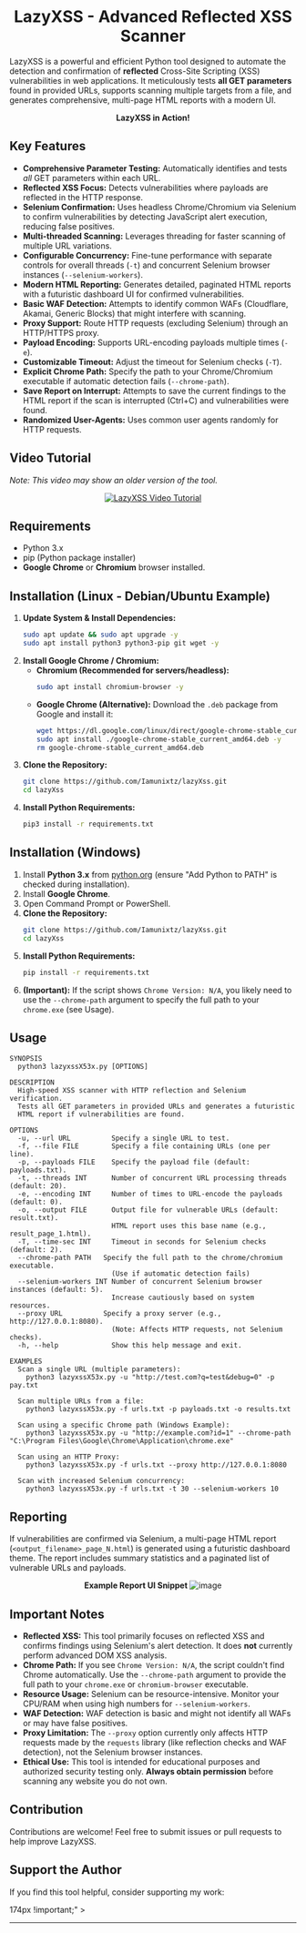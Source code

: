 <h1 align="center">LazyXSS - Advanced Reflected XSS Scanner</h1>

LazyXSS is a powerful and efficient Python tool designed to automate the detection and confirmation of **reflected** Cross-Site Scripting (XSS) vulnerabilities in web applications. It meticulously tests **all GET parameters** found in provided URLs, supports scanning multiple targets from a file, and generates comprehensive, multi-page HTML reports with a modern UI.

<div align="center">

**LazyXSS in Action!**


</div>

## Key Features

*   **Comprehensive Parameter Testing:** Automatically identifies and tests *all* GET parameters within each URL.
*   **Reflected XSS Focus:** Detects vulnerabilities where payloads are reflected in the HTTP response.
*   **Selenium Confirmation:** Uses headless Chrome/Chromium via Selenium to confirm vulnerabilities by detecting JavaScript alert execution, reducing false positives.
*   **Multi-threaded Scanning:** Leverages threading for faster scanning of multiple URL variations.
*   **Configurable Concurrency:** Fine-tune performance with separate controls for overall threads (`-t`) and concurrent Selenium browser instances (`--selenium-workers`).
*   **Modern HTML Reporting:** Generates detailed, paginated HTML reports with a futuristic dashboard UI for confirmed vulnerabilities.
*   **Basic WAF Detection:** Attempts to identify common WAFs (Cloudflare, Akamai, Generic Blocks) that might interfere with scanning.
*   **Proxy Support:** Route HTTP requests (excluding Selenium) through an HTTP/HTTPS proxy.
*   **Payload Encoding:** Supports URL-encoding payloads multiple times (`-e`).
*   **Customizable Timeout:** Adjust the timeout for Selenium checks (`-T`).
*   **Explicit Chrome Path:** Specify the path to your Chrome/Chromium executable if automatic detection fails (`--chrome-path`).
*   **Save Report on Interrupt:** Attempts to save the current findings to the HTML report if the scan is interrupted (Ctrl+C) and vulnerabilities were found.
*   **Randomized User-Agents:** Uses common user agents randomly for HTTP requests.

## Video Tutorial

*Note: This video may show an older version of the tool.*
<div align="center">
  <a href="https://youtu.be/7d0vryZCf5k">
    <img src="https://img.youtube.com/vi/7d0vryZCf5k/0.jpg" alt="LazyXSS Video Tutorial"/>
  </a>
</div>

## Requirements

*   Python 3.x
*   pip (Python package installer)
*   **Google Chrome** or **Chromium** browser installed.

## Installation (Linux - Debian/Ubuntu Example)

1.  **Update System & Install Dependencies:**
    ```bash
    sudo apt update && sudo apt upgrade -y
    sudo apt install python3 python3-pip git wget -y
    ```
2.  **Install Google Chrome / Chromium:**
    *   **Chromium (Recommended for servers/headless):**
        ```bash
        sudo apt install chromium-browser -y
        ```
    *   **Google Chrome (Alternative):** Download the `.deb` package from Google and install it:
        ```bash
        wget https://dl.google.com/linux/direct/google-chrome-stable_current_amd64.deb
        sudo apt install ./google-chrome-stable_current_amd64.deb -y
        rm google-chrome-stable_current_amd64.deb
        ```
3.  **Clone the Repository:**
    ```bash
    git clone https://github.com/Iamunixtz/lazyXss.git
    cd lazyXss
    ```
4.  **Install Python Requirements:**
    ```bash
    pip3 install -r requirements.txt
    ```

## Installation (Windows)

1.  Install **Python 3.x** from [python.org](https://www.python.org/) (ensure "Add Python to PATH" is checked during installation).
2.  Install **Google Chrome**.
3.  Open Command Prompt or PowerShell.
4.  **Clone the Repository:**
    ```bash
    git clone https://github.com/Iamunixtz/lazyXss.git
    cd lazyXss
    ```
5.  **Install Python Requirements:**
    ```bash
    pip install -r requirements.txt
    ```
6.  **(Important):** If the script shows `Chrome Version: N/A`, you likely need to use the `--chrome-path` argument to specify the full path to your `chrome.exe` (see Usage).

## Usage

```text
SYNOPSIS
  python3 lazyxssX53x.py [OPTIONS]

DESCRIPTION
  High-speed XSS scanner with HTTP reflection and Selenium verification.
  Tests all GET parameters in provided URLs and generates a futuristic
  HTML report if vulnerabilities are found.

OPTIONS
  -u, --url URL          Specify a single URL to test.
  -f, --file FILE        Specify a file containing URLs (one per line).
  -p, --payloads FILE    Specify the payload file (default: payloads.txt).
  -t, --threads INT      Number of concurrent URL processing threads (default: 20).
  -e, --encoding INT     Number of times to URL-encode the payloads (default: 0).
  -o, --output FILE      Output file for vulnerable URLs (default: result.txt).
                         HTML report uses this base name (e.g., result_page_1.html).
  -T, --time-sec INT     Timeout in seconds for Selenium checks (default: 2).
  --chrome-path PATH   Specify the full path to the chrome/chromium executable.
                         (Use if automatic detection fails)
  --selenium-workers INT Number of concurrent Selenium browser instances (default: 5).
                         Increase cautiously based on system resources.
  --proxy URL          Specify a proxy server (e.g., http://127.0.0.1:8080).
                         (Note: Affects HTTP requests, not Selenium checks).
  -h, --help             Show this help message and exit.

EXAMPLES
  Scan a single URL (multiple parameters):
    python3 lazyxssX53x.py -u "http://test.com?q=test&debug=0" -p pay.txt

  Scan multiple URLs from a file:
    python3 lazyxssX53x.py -f urls.txt -p payloads.txt -o results.txt

  Scan using a specific Chrome path (Windows Example):
    python3 lazyxssX53x.py -u "http://example.com?id=1" --chrome-path "C:\Program Files\Google\Chrome\Application\chrome.exe"

  Scan using an HTTP Proxy:
    python3 lazyxssX53x.py -f urls.txt --proxy http://127.0.0.1:8080

  Scan with increased Selenium concurrency:
    python3 lazyxssX53x.py -f urls.txt -t 30 --selenium-workers 10
```

## Reporting

If vulnerabilities are confirmed via Selenium, a multi-page HTML report (`<output_filename>_page_N.html`) is generated using a futuristic dashboard theme. The report includes summary statistics and a paginated list of vulnerable URLs and payloads.

<div align="center">

**Example Report UI Snippet**
![image](https://github.com/user-attachments/assets/15b5626e-4e8b-4319-93fc-6b313c54de8b)

</div>

## Important Notes

*   **Reflected XSS:** This tool primarily focuses on reflected XSS and confirms findings using Selenium's alert detection. It does **not** currently perform advanced DOM XSS analysis.
*   **Chrome Path:** If you see `Chrome Version: N/A`, the script couldn't find Chrome automatically. Use the `--chrome-path` argument to provide the full path to your `chrome.exe` or `chromium-browser` executable.
*   **Resource Usage:** Selenium can be resource-intensive. Monitor your CPU/RAM when using high numbers for `--selenium-workers`.
*   **WAF Detection:** WAF detection is basic and might not identify all WAFs or may have false positives.
*   **Proxy Limitation:** The `--proxy` option currently only affects HTTP requests made by the `requests` library (like reflection checks and WAF detection), not the Selenium browser instances.
*   **Ethical Use:** This tool is intended for educational purposes and authorized security testing only. **Always obtain permission** before scanning any website you do not own.

## Contribution

Contributions are welcome! Feel free to submit issues or pull requests to help improve LazyXSS.

## Support the Author

If you find this tool helpful, consider supporting my work:

174px !important;" ></a>
</div>

---
